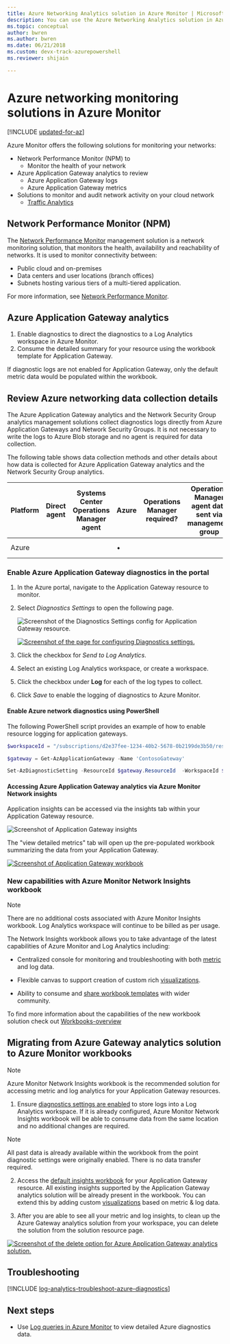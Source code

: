 ```yaml
---
title: Azure Networking Analytics solution in Azure Monitor | Microsoft Docs
description: You can use the Azure Networking Analytics solution in Azure Monitor to review Azure network security group logs and Azure Application Gateway logs.
ms.topic: conceptual
author: bwren
ms.author: bwren
ms.date: 06/21/2018 
ms.custom: devx-track-azurepowershell
ms.reviewer: shijain

---
```


# Azure networking monitoring solutions in Azure Monitor

[!INCLUDE [updated-for-az](../../../includes/updated-for-az.md)]

Azure Monitor offers the following solutions for monitoring your networks:
* Network Performance Monitor (NPM) to
    * Monitor the health of your network
* Azure Application Gateway analytics to review
    * Azure Application Gateway logs
    * Azure Application Gateway metrics
* Solutions to monitor and audit network activity on your cloud network
    * [Traffic Analytics](../../networking/network-monitoring-overview.md#traffic-analytics) 

## Network Performance Monitor (NPM)

The [Network Performance Monitor](../../networking/network-monitoring-overview.md) management solution is a network monitoring solution, that monitors the health, availability and reachability of networks.  It is used to monitor connectivity between:

* Public cloud and on-premises
* Data centers and user locations (branch offices)
* Subnets hosting various tiers of a multi-tiered application.

For more information, see [Network Performance Monitor](../../networking/network-monitoring-overview.md).


## Azure Application Gateway analytics

1. Enable diagnostics to direct the diagnostics to a Log Analytics workspace in Azure Monitor.
2. Consume the detailed summary for your resource using the workbook template for Application Gateway.

If diagnostic logs are not enabled for Application Gateway, only the default metric data would be populated within the workbook.


## Review Azure networking data collection details
The Azure Application Gateway analytics and the Network Security Group analytics management solutions collect diagnostics logs directly from Azure Application Gateways and Network Security Groups. It is not necessary to write the logs to Azure Blob storage and no agent is required for data collection.

The following table shows data collection methods and other details about how data is collected for Azure Application Gateway analytics and the Network Security Group analytics.

| Platform | Direct agent | Systems Center Operations Manager agent | Azure | Operations Manager required? | Operations Manager agent data sent via management group | Collection frequency |
| --- | --- | --- | --- | --- | --- | --- |
| Azure |  |  |&#8226; |  |  |when logged |


### Enable Azure Application Gateway diagnostics in the portal

1. In the Azure portal, navigate to the Application Gateway resource to monitor.
2. Select *Diagnostics Settings* to open the following page.

   ![Screenshot of the Diagnostics Settings config for Application Gateway resource.](media/azure-networking-analytics/diagnostic-settings-1.png)

   [ ![Screenshot of the page for configuring Diagnostics settings.](media/azure-networking-analytics/diagnostic-settings-2.png)](media/azure-networking-analytics/application-gateway-diagnostics-2.png#lightbox)

5. Click the checkbox for *Send to Log Analytics*.
6. Select an existing Log Analytics workspace, or create a workspace.
7. Click the checkbox under **Log** for each of the log types to collect.
8. Click *Save* to enable the logging of diagnostics to Azure Monitor.

#### Enable Azure network diagnostics using PowerShell

The following PowerShell script provides an example of how to enable resource logging for application gateways.

```powershell
$workspaceId = "/subscriptions/d2e37fee-1234-40b2-5678-0b2199de3b50/resourcegroups/oi-default-east-us/providers/microsoft.operationalinsights/workspaces/rollingbaskets"

$gateway = Get-AzApplicationGateway -Name 'ContosoGateway'

Set-AzDiagnosticSetting -ResourceId $gateway.ResourceId  -WorkspaceId $workspaceId -Enabled $true
```

#### Accessing Azure Application Gateway analytics via Azure Monitor Network insights

Application insights can be accessed via the insights tab within your Application Gateway resource.

![Screenshot of Application Gateway insights ](media/azure-networking-analytics/azure-appgw-insights.png
)

The "view detailed metrics" tab will open up the pre-populated workbook summarizing the data from your Application Gateway.

[ ![Screenshot of Application Gateway workbook ](media/azure-networking-analytics/azure-appgw-workbook.png)](media/azure-networking-analytics/application-gateway-workbook.png#lightbox)

### New capabilities with Azure Monitor Network Insights workbook

> [!NOTE]
> There are no additional costs associated with Azure Monitor Insights workbook. Log Analytics workspace will continue to be billed as per usage.

The Network Insights workbook allows you to take advantage of the latest capabilities of Azure Monitor and Log Analytics including:

* Centralized console for monitoring and troubleshooting with both [metric](../insights/network-insights-overview.md#resource-health-and-metrics) and log data.

* Flexible canvas to support creation of custom rich [visualizations](../visualize/workbooks-overview.md#visualizations).

* Ability to consume and [share workbook templates](../visualize/workbooks-overview.md#workbooks-versus-workbook-templates) with wider community.

To find more information about the capabilities of the new workbook solution check out [Workbooks-overview](../visualize/workbooks-overview.md)

## Migrating from Azure Gateway analytics solution to Azure Monitor workbooks

> [!NOTE]
> Azure Monitor Network Insights workbook is the recommended solution for accessing metric and log analytics for your Application Gateway resources.

1. Ensure [diagnostics settings are enabled](#enable-azure-application-gateway-diagnostics-in-the-portal) to store logs into a Log Analytics workspace. If it is already configured, Azure Monitor Network Insights workbook will be able to consume data from the same location and no additional changes are required.

> [!NOTE]
> All past data is already available within the workbook from the point diagnostic settings were originally enabled. There is no data transfer required.

2. Access the [default insights workbook](#accessing-azure-application-gateway-analytics-via-azure-monitor-network-insights) for your Application Gateway resource. All existing insights supported by the Application Gateway analytics solution will be already present in the workbook. You can extend this by adding custom [visualizations](../visualize/workbooks-overview.md#visualizations) based on metric & log data.

3. After you are able to see all your metric and log insights, to clean up the Azure Gateway analytics solution from your workspace, you can delete the solution from the solution resource page.

[ ![Screenshot of the delete option for Azure Application Gateway analytics solution.](media/azure-networking-analytics/azure-appgw-analytics-delete.png)](media/azure-networking-analytics/application-gateway-analytics-delete.png#lightbox)


## Troubleshooting
[!INCLUDE [log-analytics-troubleshoot-azure-diagnostics](../../../includes/log-analytics-troubleshoot-azure-diagnostics.md)]

## Next steps
* Use [Log queries in Azure Monitor](../logs/log-query-overview.md) to view detailed Azure diagnostics data.

